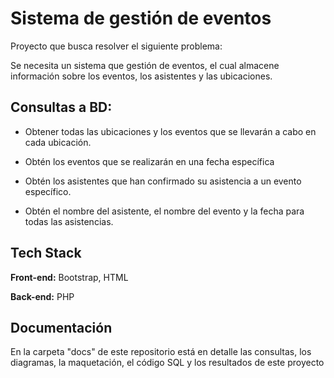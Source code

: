 # Sistema de gestión de eventos

Proyecto que busca resolver el siguiente problema:

Se necesita un sistema que gestión de eventos, el cual almacene información sobre los eventos, los asistentes y las ubicaciones.
## Consultas a BD:

- Obtener todas las ubicaciones y los eventos que se llevarán a cabo en cada ubicación.

- Obtén los eventos que se realizarán en una fecha específica

- Obtén los asistentes que han confirmado su asistencia a un evento específico.

- Obtén el nombre del asistente, el nombre del evento y la fecha para todas las asistencias.
## Tech Stack

**Front-end:** Bootstrap, HTML

**Back-end:** PHP
## Documentación

En la carpeta "docs" de este repositorio está en detalle las consultas, los diagramas, la maquetación, el código SQL y los resultados de este proyecto
